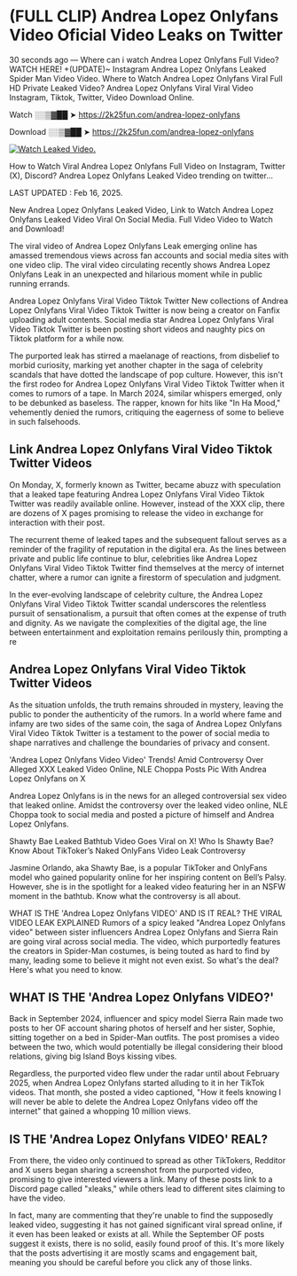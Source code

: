 # (FULL CLIP) Andrea Lopez Onlyfans Video Oficial Video Leaks on Twitter

30 seconds ago — Where can i watch Andrea Lopez Onlyfans Full Video? WATCH HERE! +(UPDATE)~ Instagram Andrea Lopez Onlyfans Leaked Spider Man Video Video. Where to Watch Andrea Lopez Onlyfans Viral Full HD Private Leaked Video? Andrea Lopez Onlyfans Viral Viral Video Instagram, Tiktok, Twitter, Video Download Online.

Watch ░░▒▓██ ➤ https://2k25fun.com/andrea-lopez-onlyfans

Download ░░▒▓██ ➤ https://2k25fun.com/andrea-lopez-onlyfans

[![Watch Leaked Video.](https://miro.medium.com/v2/resize:fit:828/format:webp/1*cilzJN44JGOrTw9NJCrNHA.gif "Watch Leaked Video")](https://2k25fun.com/andrea-lopez-onlyfans)

How to Watch Viral Andrea Lopez Onlyfans Full Video on Instagram, Twitter (X), Discord? Andrea Lopez Onlyfans Leaked Video trending on twitter...

LAST UPDATED : Feb 16, 2025.

New Andrea Lopez Onlyfans Leaked Video, Link to Watch Andrea Lopez Onlyfans Leaked Video Viral On Social Media. Full Video Video to Watch and Download!

The viral video of Andrea Lopez Onlyfans Leak emerging online has amassed tremendous views across fan accounts and social media sites with one video clip. The viral video circulating recently shows Andrea Lopez Onlyfans Leak in an unexpected and hilarious moment while in public running errands.

Andrea Lopez Onlyfans Viral Video Tiktok Twitter New collections of Andrea Lopez Onlyfans Viral Video Tiktok Twitter is now being a creator on Fanfix uploading adult contents. Social media star Andrea Lopez Onlyfans Viral Video Tiktok Twitter is been posting short videos and naughty pics on Tiktok platform for a while now.

The purported leak has stirred a maelanage of reactions, from disbelief to morbid curiosity, marking yet another chapter in the saga of celebrity scandals that have dotted the landscape of pop culture. However, this isn't the first rodeo for Andrea Lopez Onlyfans Viral Video Tiktok Twitter when it comes to rumors of a tape. In March 2024, similar whispers emerged, only to be debunked as baseless. The rapper, known for hits like "In Ha Mood," vehemently denied the rumors, critiquing the eagerness of some to believe in such falsehoods.

## Link Andrea Lopez Onlyfans Viral Video Tiktok Twitter Videos

On Monday, X, formerly known as Twitter, became abuzz with speculation that a leaked tape featuring Andrea Lopez Onlyfans Viral Video Tiktok Twitter was readily available online. However, instead of the XXX clip, there are dozens of X pages promising to release the video in exchange for interaction with their post.

The recurrent theme of leaked tapes and the subsequent fallout serves as a reminder of the fragility of reputation in the digital era. As the lines between private and public life continue to blur, celebrities like Andrea Lopez Onlyfans Viral Video Tiktok Twitter find themselves at the mercy of internet chatter, where a rumor can ignite a firestorm of speculation and judgment.

In the ever-evolving landscape of celebrity culture, the Andrea Lopez Onlyfans Viral Video Tiktok Twitter scandal underscores the relentless pursuit of sensationalism, a pursuit that often comes at the expense of truth and dignity. As we navigate the complexities of the digital age, the line between entertainment and exploitation remains perilously thin, prompting a re

##  Andrea Lopez Onlyfans Viral Video Tiktok Twitter Videos

As the situation unfolds, the truth remains shrouded in mystery, leaving the public to ponder the authenticity of the rumors. In a world where fame and infamy are two sides of the same coin, the saga of Andrea Lopez Onlyfans Viral Video Tiktok Twitter is a testament to the power of social media to shape narratives and challenge the boundaries of privacy and consent.

'Andrea Lopez Onlyfans Video Video' Trends! Amid Controversy Over Alleged XXX Leaked Video Online, NLE Choppa Posts Pic With Andrea Lopez Onlyfans on X

Andrea Lopez Onlyfans is in the news for an alleged controversial sex video that leaked online. Amidst the controversy over the leaked video online, NLE Choppa took to social media and posted a picture of himself and Andrea Lopez Onlyfans.

Shawty Bae Leaked Bathtub Video Goes Viral on X! Who Is Shawty Bae? Know About TikToker’s Naked OnlyFans Video Leak Controversy

Jasmine Orlando, aka Shawty Bae, is a popular TikToker and OnlyFans model who gained popularity online for her inspiring content on Bell’s Palsy. However, she is in the spotlight for a leaked video featuring her in an NSFW moment in the bathtub. Know what the controversy is all about.

WHAT IS THE 'Andrea Lopez Onlyfans VIDEO' AND IS IT REAL? THE VIRAL VIDEO LEAK EXPLAINED Rumors of a spicy leaked "Andrea Lopez Onlyfans video" between sister influencers Andrea Lopez Onlyfans and Sierra Rain are going viral across social media. The video, which purportedly features the creators in Spider-Man costumes, is being touted as hard to find by many, leading some to believe it might not even exist. So what's the deal? Here's what you need to know.

## WHAT IS THE 'Andrea Lopez Onlyfans VIDEO?'

Back in September 2024, influencer and spicy model Sierra Rain made two posts to her OF account sharing photos of herself and her sister, Sophie, sitting together on a bed in Spider-Man outfits. The post promises a video between the two, which would potentially be illegal considering their blood relations, giving big Island Boys kissing vibes.

Regardless, the purported video flew under the radar until about February 2025, when Andrea Lopez Onlyfans started alluding to it in her TikTok videos. That month, she posted a video captioned, "How it feels knowing I will never be able to delete the Andrea Lopez Onlyfans video off the internet" that gained a whopping 10 million views.

## IS THE 'Andrea Lopez Onlyfans VIDEO' REAL?

From there, the video only continued to spread as other TikTokers, Redditor and X users began sharing a screenshot from the purported video, promising to give interested viewers a link. Many of these posts link to a Discord page called "xleaks," while others lead to different sites claiming to have the video.

In fact, many are commenting that they're unable to find the supposedly leaked video, suggesting it has not gained significant viral spread online, if it even has been leaked or exists at all. While the September OF posts suggest it exists, there is no solid, easily found proof of this. It's more likely that the posts advertising it are mostly scams and engagement bait, meaning you should be careful before you click any of those links.